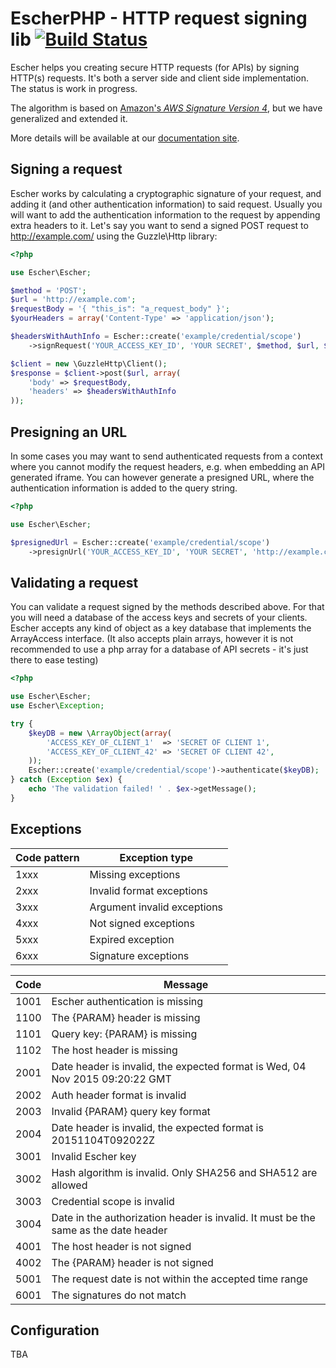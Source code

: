 EscherPHP - HTTP request signing lib [![Build Status](https://travis-ci.org/emartech/escher-php.svg?branch=master)](https://travis-ci.org/emartech/escher-php)
===================================

Escher helps you creating secure HTTP requests (for APIs) by signing HTTP(s) requests. It's both a server side and client side implementation. The status is work in progress.

The algorithm is based on [Amazon's _AWS Signature Version 4_](http://docs.aws.amazon.com/AmazonS3/latest/API/sig-v4-authenticating-requests.html), but we have generalized and extended it.

More details will be available at our [documentation site](https://documentation.emarsys.com/).


Signing a request
-----------------

Escher works by calculating a cryptographic signature of your request, and adding it (and other authentication information) to said request.
Usually you will want to add the authentication information to the request by appending extra headers to it.
Let's say you want to send a signed POST request to http://example.com/ using the Guzzle\Http library:

```php
<?php

use Escher\Escher;

$method = 'POST';
$url = 'http://example.com';
$requestBody = '{ "this_is": "a_request_body" }';
$yourHeaders = array('Content-Type' => 'application/json');

$headersWithAuthInfo = Escher::create('example/credential/scope')
    ->signRequest('YOUR_ACCESS_KEY_ID', 'YOUR SECRET', $method, $url, $requestBody, $yourHeaders);

$client = new \GuzzleHttp\Client();
$response = $client->post($url, array(
    'body' => $requestBody,
    'headers' => $headersWithAuthInfo
));

```

Presigning an URL
-----------------

In some cases you may want to send authenticated requests from a context where you cannot modify the request headers, e.g. when embedding an API generated iframe.
You can however generate a presigned URL, where the authentication information is added to the query string.

```php
<?php

use Escher\Escher;

$presignedUrl = Escher::create('example/credential/scope')
    ->presignUrl('YOUR_ACCESS_KEY_ID', 'YOUR SECRET', 'http://example.com');

```

Validating a request
--------------------

You can validate a request signed by the methods described above. For that you will need a database of the access keys and secrets of your clients.
Escher accepts any kind of object as a key database that implements the ArrayAccess interface. (It also accepts plain arrays, however it is not recommended to use a php array for a database of API secrets - it's just there to ease testing)

```php
<?php

use Escher\Escher;
use Escher\Exception;

try {
    $keyDB = new \ArrayObject(array(
        'ACCESS_KEY_OF_CLIENT_1'  => 'SECRET OF CLIENT 1',
        'ACCESS_KEY_OF_CLIENT_42' => 'SECRET OF CLIENT 42',
    ));
    Escher::create('example/credential/scope')->authenticate($keyDB);
} catch (Exception $ex) {
    echo 'The validation failed! ' . $ex->getMessage();
}

```

Exceptions
-------------

| Code pattern | Exception type              |
|--------------|-----------------------------|
| 1xxx         | Missing exceptions          |
| 2xxx         | Invalid format exceptions   |
| 3xxx         | Argument invalid exceptions |
| 4xxx         | Not signed exceptions       |
| 5xxx         | Expired exception           |
| 6xxx         | Signature exceptions        |

| Code | Message                                                                             |
|------|-------------------------------------------------------------------------------------|
| 1001 | Escher authentication is missing                                                    |
| 1100 | The {PARAM} header is missing                                                       |
| 1101 | Query key: {PARAM} is missing                                                       |
| 1102 | The host header is missing                                                          |
| 2001 | Date header is invalid, the expected format is Wed, 04 Nov 2015 09:20:22 GMT        |
| 2002 | Auth header format is invalid                                                       |
| 2003 | Invalid {PARAM} query key format                                                    |
| 2004 | Date header is invalid, the expected format is 20151104T092022Z                     |
| 3001 | Invalid Escher key                                                                  |
| 3002 | Hash algorithm is invalid. Only SHA256 and SHA512 are allowed                       |
| 3003 | Credential scope is invalid                                                         |
| 3004 | Date in the authorization header is invalid. It must be the same as the date header |
| 4001 | The host header is not signed                                                       |
| 4002 | The {PARAM} header is not signed                                                    |
| 5001 | The request date is not within the accepted time range                              |
| 6001 | The signatures do not match                                                         |

Configuration
-------------

TBA
